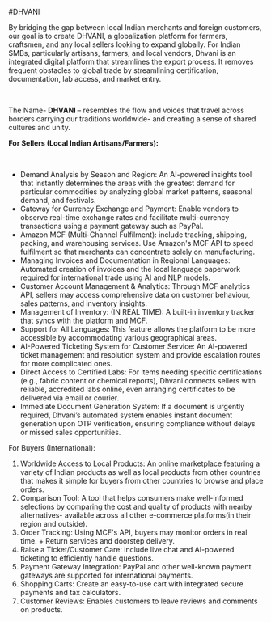 #DHVANI
<p>By bridging the gap between local Indian merchants and foreign customers, our goal is to create DHVANI, a globalization platform for farmers, craftsmen, and any local sellers looking to expand globally. For Indian SMBs, particularly artisans, farmers, and local vendors, Dhvani is an integrated digital platform that streamlines the export process. It removes frequent obstacles to global trade by streamlining certification, documentation, lab access, and market entry.</p><br>

<p>The Name-<b> DHVANI </b>– resembles the flow and voices that travel across borders carrying our traditions worldwide- and creating a sense of shared cultures and unity.</p>

<p><b>For Sellers (Local Indian Artisans/Farmers):</b></p><br>
<ul type = "number">
<li>	Demand Analysis by Season and Region: An AI-powered insights tool that instantly determines the areas with the greatest demand for particular commodities by analyzing global market patterns, seasonal demand, and festivals.</li>
<li>	Gateway for Currency Exchange and Payment: Enable vendors to observe real-time exchange rates and facilitate multi-currency transactions using a payment gateway such as PayPal.</li>
<li>	Amazon MCF (Multi-Channel Fulfilment): include tracking, shipping, packing, and warehousing services. Use Amazon's MCF API to speed fulfilment so that merchants can concentrate solely on manufacturing.</li>
<li>	Managing Invoices and Documentation in Regional Languages: Automated creation of invoices and the local language paperwork required for international trade using AI and NLP models.</li>
<li>	Customer Account Management & Analytics: Through MCF analytics API, sellers may access comprehensive data on customer behaviour, sales patterns, and inventory insights.</li>
<li>	Management of Inventory: (IN REAL TIME):    A built-in inventory tracker that syncs with the platform and MCF.</li>
<li>	Support for All Languages: This feature allows the platform to be more accessible by accommodating various geographical areas.</li>
<li>	AI-Powered Ticketing System for Customer Service:  An AI-powered ticket management and resolution system and provide escalation routes for more complicated ones.</li>
<li>	Direct Access to Certified Labs: For items needing specific certifications (e.g., fabric content or chemical reports), Dhvani connects sellers with reliable, accredited labs online, even arranging certificates to be delivered via email or courier.</li>
<li>	Immediate Document Generation System: If a document is urgently required, Dhvani’s automated system enables instant document generation upon OTP verification, ensuring compliance without delays or missed sales opportunities.</li>
</ul>

For Buyers (International):
1.	Worldwide Access to Local Products: An online marketplace featuring a variety of Indian  products as well as local products from other countries that makes it simple for buyers from other countries to browse and place orders.
2.	Comparison Tool: A tool that helps consumers make well-informed selections by comparing the cost and quality of products with nearby alternatives- available across all other e-commerce platforms(in their region and outside).
3.	Order Tracking: Using MCF's API, buyers may monitor orders in real time. + Return services and doorstep delivery.
4.	Raise a Ticket/Customer Care: include live chat and AI-powered ticketing to efficiently handle questions.
5.	Payment Gateway Integration: PayPal and other well-known payment gateways are supported for international payments.
6.	Shopping Carts: Create an easy-to-use cart with integrated secure payments and tax calculators.
7.	Customer Reviews: Enables customers to leave reviews and comments on products.

